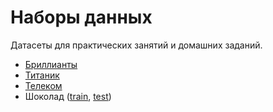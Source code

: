 # Наборы данных

Датасеты для практических занятий и домашних заданий.

- [Бриллианты](diamonds.csv)
- [Титаник](titanik.csv)
- [Телеком](telecom_churn.csv)
- Шоколад ([train](chocolate_train.csv), [test](chocolate_test_new.csv))
